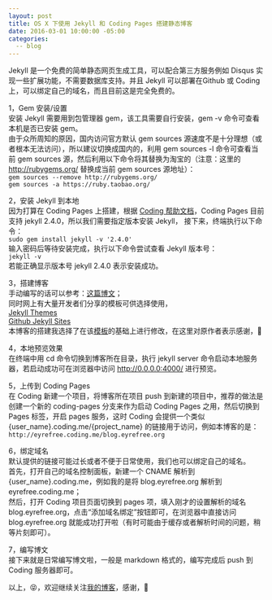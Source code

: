 ```yaml
---
layout: post
title: OS X 下使用 Jekyll 和 Coding Pages 搭建静态博客
date: 2016-03-01 10:00:00 -05:00
categories:
  -- blog
---
```


Jekyll 是一个免费的简单静态网页生成工具，可以配合第三方服务例如 Disqus 实现一些扩展功能，不需要数据库支持。并且 Jekyll 可以部署在Github 或 Coding 上，可以绑定自己的域名，而且目前这是完全免费的。

1，Gem 安装/设置  
安装 Jekyll 需要用到包管理器 gem，该工具需要自行安装，gem -v 命令可查看本机是否已安装 gem。  
由于众所周知的原因，国内访问官方默认 gem sources 源速度不是十分理想（或者根本无法访问），所以建议切换成国内的，利用 gem sources -l 命令可查看当前 gem sources 源，然后利用以下命令将其替换为淘宝的（注意：这里的 http://rubygems.org/ 替换成当前 gem sources 源地址）：  
``
gem sources --remove http://rubygems.org/
``  
``
gem sources -a https://ruby.taobao.org/
``

2，安装 Jekyll 到本地  
因为打算在 Coding Pages 上搭建，根据 [Coding 帮助文档](https://coding.net/help/doc/pages/index.html)，Coding Pages 目前支持 jekyll 2.4.0，所以我们需要指定版本安装 Jekyll，
接下来，终端执行以下命令：  
``
sudo gem install jekyll -v '2.4.0'
``  
输入密码后等待安装完成，执行以下命令尝试查看 Jekyll 版本号：  
``
jekyll -v
``  
若能正确显示版本号 jekyll 2.4.0 表示安装成功。  

3，搭建博客  
手动编写的话可以参考：[这篇博文](http://www.blogways.net/blog/2013/04/13/jekyll-usage.html)；  
同时网上有大量开发者们分享的模板可供选择使用，  
[Jekyll Themes](http://jekyllthemes.org/)  
[Github Jekyll Sites](https://github.com/jekyll/jekyll/wiki/Sites)  
本博客的搭建我选择了在该[模板](https://github.com/sl4m/skim.cc)的基础上进行修改，在这里对原作者表示感谢，🙏  

4，本地预览效果  
在终端中用 cd 命令切换到博客所在目录，执行 jekyll server 命令启动本地服务器，若启动成功可在浏览器中访问 http://0.0.0.0:4000/ 进行预览。  

5，上传到 Coding Pages  
在 Coding 新建一个项目，将博客所在项目 push 到新建的项目中，推荐的做法是创建一个新的 coding-pages 分支来作为启动 Coding Pages 之用，然后切换到 Pages 标签，开启 pages 服务，这时 Coding 会提供一个类似 {user_name}.coding.me/{project_name} 的链接用于访问，例如本博客的是：  
``
http://eyrefree.coding.me/blog.eyrefree.org
``  

6，绑定域名  
默认提供的链接可能过长或者不便于日常使用，我们也可以绑定自己的域名。  
首先，打开自己的域名控制面板，新建一个 CNAME 解析到 {user_name}.coding.me，例如我的是将 blog.eyrefree.org 解析到 eyrefree.coding.me；  
然后，打开 Coding 项目页面切换到 pages 项，填入刚才的设置解析的域名 blog.eyrefree.org，点击“添加域名绑定”按钮即可，在浏览器中直接访问 blog.eyrefree.org 就能成功打开啦（有时可能由于缓存或者解析时间的问题，稍等片刻即可）。  

7，编写博文  
接下来就是日常编写博文啦，一般是 markdown 格式的，编写完成后 push 到 Coding 服务器即可。  
    
    
以上，😝，欢迎继续关注[我的博客](http://blog.eyrefree.org)，感谢，🙏  
